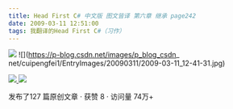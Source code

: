 ```yaml
---
title: Head First C# 中文版 图文皆译 第六章 继承 page242
date: 2009-03-11 12:51:00
tags: 我翻译的Head First C#（习作）
---
```

![](https://p-blog.csdn.net/images/p_blog_csdn_net/cuipengfei1/EntryImages/20090311/2009-03-11_12-29-20.jpg) ![](https://p-blog.csdn.net/images/p_blog_csdn_
net/cuipengfei1/EntryImages/20090311/2009-03-11_12-41-31.jpg)



[ ![](https://profile.csdnimg.cn/5/2/5/3_cuipengfei1)
![](https://g.csdnimg.cn/static/user-reg-year/1x/11.png)
](https://blog.csdn.net/cuipengfei1)



发布了127 篇原创文章  ·  获赞 8  ·  访问量 74万+

